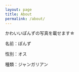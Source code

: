 ```yaml
---
layout: page
title: About
permalink: /about/
---
```


<p>かわいいぽんずの写真を載せます☆</p>

<p>名前：ぽんず</p>
<p>性別：オス</p>
<p>種類：ジャンガリアン</p>


